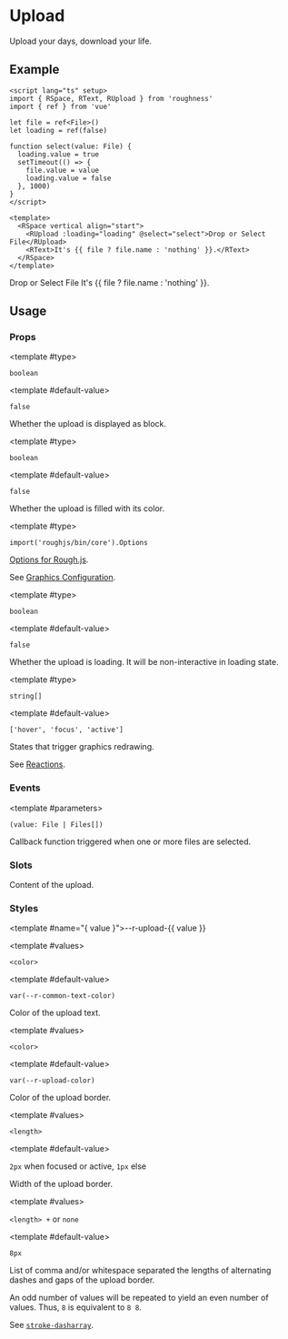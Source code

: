 <script lang="ts" setup>
import { RDetails, RSpace, RTable, RText, RUpload } from 'roughness'
import { ref } from 'vue'

let file = ref<File>()
let loading = ref(false)

function select(value: File) {
  loading.value = true
  setTimeout(() => {
    file.value = value
    loading.value = false
  }, 1000)
}
</script>

# Upload

Upload your days, download your life.

## Example

<RDetails>
  <template #summary>Show Code</template>

```vue
<script lang="ts" setup>
import { RSpace, RText, RUpload } from 'roughness'
import { ref } from 'vue'

let file = ref<File>()
let loading = ref(false)

function select(value: File) {
  loading.value = true
  setTimeout(() => {
    file.value = value
    loading.value = false
  }, 1000)
}
</script>

<template>
  <RSpace vertical align="start">
    <RUpload :loading="loading" @select="select">Drop or Select File</RUpload>
    <RText>It's {{ file ? file.name : 'nothing' }}.</RText>
  </RSpace>
</template>
```

</RDetails>

<RSpace vertical align="start">
  <RUpload :loading="loading" @select="select">Drop or Select File</RUpload>
  <RText>It's {{ file ? file.name : 'nothing' }}.</RText>
</RSpace>

## Usage

### Props

<RPropsTable>

  <RProp name="block">

  <template #type>

  `boolean`

  </template>

  <template #default-value>

  `false`

  </template>

  Whether the upload is displayed as block.

  </RProp>

  <RProp name="filled">

  <template #type>

  `boolean`

  </template>

  <template #default-value>

  `false`

  </template>

  Whether the upload is filled with its color.

  </RProp>

  <RProp name="graphics-options">

  <template #type>

  `import('roughjs/bin/core').Options`

  </template>

  [Options for Rough.js](https://github.com/rough-stuff/rough/wiki#options).

  See [Graphics Configuration](/components/graphics#component-prop).

  </RProp>

  <RProp name="loading">

  <template #type>

  `boolean`

  </template>

  <template #default-value>

  `false`

  </template>

  Whether the upload is loading. It will be non-interactive in loading state.

  </RProp>

  <RProp name="reactions">

  <template #type>

  `string[]`

  </template>

  <template #default-value>

  `['hover', 'focus', 'active']`

  </template>

  States that trigger graphics redrawing.

  See [Reactions](/guide/theme#reactions).

  </RProp>

</RPropsTable>

### Events

<REventsTable>

  <REvent name="select">

  <template #parameters>

  `(value: File | Files[])`

  </template>

  Callback function triggered when one or more files are selected.

  </REvent>

</REventsTable>

### Slots

<RSlotsTable>

  <RSlot name="default">
    Content of the upload.
  </RSlot>

</RSlotsTable>

### Styles

<RStylesTable>

  <template #name="{ value }">--r-upload-{{ value }}</template>

  <RStyle name="color">

  <template #values>

  `<color>`

  </template>

  <template #default-value>

  `var(--r-common-text-color)`

  </template>

  Color of the upload text.

  </RStyle>

  <RStyle name="border-color">

  <template #values>

  `<color>`

  </template>

  <template #default-value>

  `var(--r-upload-color)`

  </template>

  Color of the upload border.

  </RStyle>

  <RStyle name="border-width">

  <template #values>

  `<length>`

  </template>

  <template #default-value>

  `2px` when focused or active, `1px` else

  </template>

  Width of the upload border.

  </RStyle>

  <RStyle name="border-dash">

  <template #values>

  `<length> +` or `none`

  </template>

  <template #default-value>

  `8px`

  </template>

  List of comma and/or whitespace separated the lengths of alternating dashes and gaps of the upload border.

  An odd number of values will be repeated to yield an even number of values. Thus, `8` is equivalent to `8 8`.

  See [`stroke-dasharray`](https://developer.mozilla.org/en-US/docs/Web/SVG/Attribute/stroke-dasharray).

  </RStyle>

</RStylesTable>

